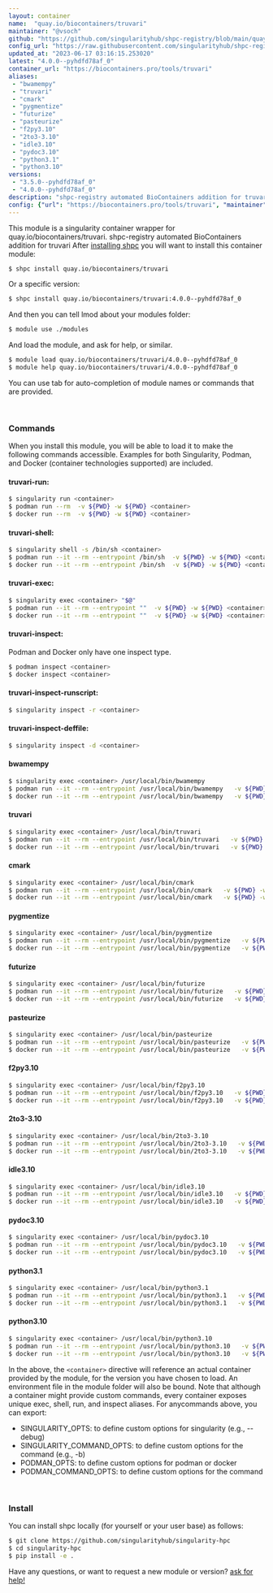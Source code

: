 ```yaml
---
layout: container
name:  "quay.io/biocontainers/truvari"
maintainer: "@vsoch"
github: "https://github.com/singularityhub/shpc-registry/blob/main/quay.io/biocontainers/truvari/container.yaml"
config_url: "https://raw.githubusercontent.com/singularityhub/shpc-registry/main/quay.io/biocontainers/truvari/container.yaml"
updated_at: "2023-06-17 03:16:15.253020"
latest: "4.0.0--pyhdfd78af_0"
container_url: "https://biocontainers.pro/tools/truvari"
aliases:
 - "bwamempy"
 - "truvari"
 - "cmark"
 - "pygmentize"
 - "futurize"
 - "pasteurize"
 - "f2py3.10"
 - "2to3-3.10"
 - "idle3.10"
 - "pydoc3.10"
 - "python3.1"
 - "python3.10"
versions:
 - "3.5.0--pyhdfd78af_0"
 - "4.0.0--pyhdfd78af_0"
description: "shpc-registry automated BioContainers addition for truvari"
config: {"url": "https://biocontainers.pro/tools/truvari", "maintainer": "@vsoch", "description": "shpc-registry automated BioContainers addition for truvari", "latest": {"4.0.0--pyhdfd78af_0": "sha256:ae370f515fe240679b2bc151f7e2c2db5a9e704ee811acd85a1c882f2170b808"}, "tags": {"3.5.0--pyhdfd78af_0": "sha256:53513ea33dfdd6f7c0c37cfcc0af804202cdf6ec7a17a318b19d1014df761bd3", "4.0.0--pyhdfd78af_0": "sha256:ae370f515fe240679b2bc151f7e2c2db5a9e704ee811acd85a1c882f2170b808"}, "docker": "quay.io/biocontainers/truvari", "aliases": {"bwamempy": "/usr/local/bin/bwamempy", "truvari": "/usr/local/bin/truvari", "cmark": "/usr/local/bin/cmark", "pygmentize": "/usr/local/bin/pygmentize", "futurize": "/usr/local/bin/futurize", "pasteurize": "/usr/local/bin/pasteurize", "f2py3.10": "/usr/local/bin/f2py3.10", "2to3-3.10": "/usr/local/bin/2to3-3.10", "idle3.10": "/usr/local/bin/idle3.10", "pydoc3.10": "/usr/local/bin/pydoc3.10", "python3.1": "/usr/local/bin/python3.1", "python3.10": "/usr/local/bin/python3.10"}}
---
```


This module is a singularity container wrapper for quay.io/biocontainers/truvari.
shpc-registry automated BioContainers addition for truvari
After [installing shpc](#install) you will want to install this container module:


```bash
$ shpc install quay.io/biocontainers/truvari
```

Or a specific version:

```bash
$ shpc install quay.io/biocontainers/truvari:4.0.0--pyhdfd78af_0
```

And then you can tell lmod about your modules folder:

```bash
$ module use ./modules
```

And load the module, and ask for help, or similar.

```bash
$ module load quay.io/biocontainers/truvari/4.0.0--pyhdfd78af_0
$ module help quay.io/biocontainers/truvari/4.0.0--pyhdfd78af_0
```

You can use tab for auto-completion of module names or commands that are provided.

<br>

### Commands

When you install this module, you will be able to load it to make the following commands accessible.
Examples for both Singularity, Podman, and Docker (container technologies supported) are included.

#### truvari-run:

```bash
$ singularity run <container>
$ podman run --rm  -v ${PWD} -w ${PWD} <container>
$ docker run --rm  -v ${PWD} -w ${PWD} <container>
```

#### truvari-shell:

```bash
$ singularity shell -s /bin/sh <container>
$ podman run --it --rm --entrypoint /bin/sh  -v ${PWD} -w ${PWD} <container>
$ docker run --it --rm --entrypoint /bin/sh  -v ${PWD} -w ${PWD} <container>
```

#### truvari-exec:

```bash
$ singularity exec <container> "$@"
$ podman run --it --rm --entrypoint ""  -v ${PWD} -w ${PWD} <container> "$@"
$ docker run --it --rm --entrypoint ""  -v ${PWD} -w ${PWD} <container> "$@"
```

#### truvari-inspect:

Podman and Docker only have one inspect type.

```bash
$ podman inspect <container>
$ docker inspect <container>
```

#### truvari-inspect-runscript:

```bash
$ singularity inspect -r <container>
```

#### truvari-inspect-deffile:

```bash
$ singularity inspect -d <container>
```


#### bwamempy

```bash
$ singularity exec <container> /usr/local/bin/bwamempy
$ podman run --it --rm --entrypoint /usr/local/bin/bwamempy   -v ${PWD} -w ${PWD} <container> -c " $@"
$ docker run --it --rm --entrypoint /usr/local/bin/bwamempy   -v ${PWD} -w ${PWD} <container> -c " $@"
```


#### truvari

```bash
$ singularity exec <container> /usr/local/bin/truvari
$ podman run --it --rm --entrypoint /usr/local/bin/truvari   -v ${PWD} -w ${PWD} <container> -c " $@"
$ docker run --it --rm --entrypoint /usr/local/bin/truvari   -v ${PWD} -w ${PWD} <container> -c " $@"
```


#### cmark

```bash
$ singularity exec <container> /usr/local/bin/cmark
$ podman run --it --rm --entrypoint /usr/local/bin/cmark   -v ${PWD} -w ${PWD} <container> -c " $@"
$ docker run --it --rm --entrypoint /usr/local/bin/cmark   -v ${PWD} -w ${PWD} <container> -c " $@"
```


#### pygmentize

```bash
$ singularity exec <container> /usr/local/bin/pygmentize
$ podman run --it --rm --entrypoint /usr/local/bin/pygmentize   -v ${PWD} -w ${PWD} <container> -c " $@"
$ docker run --it --rm --entrypoint /usr/local/bin/pygmentize   -v ${PWD} -w ${PWD} <container> -c " $@"
```


#### futurize

```bash
$ singularity exec <container> /usr/local/bin/futurize
$ podman run --it --rm --entrypoint /usr/local/bin/futurize   -v ${PWD} -w ${PWD} <container> -c " $@"
$ docker run --it --rm --entrypoint /usr/local/bin/futurize   -v ${PWD} -w ${PWD} <container> -c " $@"
```


#### pasteurize

```bash
$ singularity exec <container> /usr/local/bin/pasteurize
$ podman run --it --rm --entrypoint /usr/local/bin/pasteurize   -v ${PWD} -w ${PWD} <container> -c " $@"
$ docker run --it --rm --entrypoint /usr/local/bin/pasteurize   -v ${PWD} -w ${PWD} <container> -c " $@"
```


#### f2py3.10

```bash
$ singularity exec <container> /usr/local/bin/f2py3.10
$ podman run --it --rm --entrypoint /usr/local/bin/f2py3.10   -v ${PWD} -w ${PWD} <container> -c " $@"
$ docker run --it --rm --entrypoint /usr/local/bin/f2py3.10   -v ${PWD} -w ${PWD} <container> -c " $@"
```


#### 2to3-3.10

```bash
$ singularity exec <container> /usr/local/bin/2to3-3.10
$ podman run --it --rm --entrypoint /usr/local/bin/2to3-3.10   -v ${PWD} -w ${PWD} <container> -c " $@"
$ docker run --it --rm --entrypoint /usr/local/bin/2to3-3.10   -v ${PWD} -w ${PWD} <container> -c " $@"
```


#### idle3.10

```bash
$ singularity exec <container> /usr/local/bin/idle3.10
$ podman run --it --rm --entrypoint /usr/local/bin/idle3.10   -v ${PWD} -w ${PWD} <container> -c " $@"
$ docker run --it --rm --entrypoint /usr/local/bin/idle3.10   -v ${PWD} -w ${PWD} <container> -c " $@"
```


#### pydoc3.10

```bash
$ singularity exec <container> /usr/local/bin/pydoc3.10
$ podman run --it --rm --entrypoint /usr/local/bin/pydoc3.10   -v ${PWD} -w ${PWD} <container> -c " $@"
$ docker run --it --rm --entrypoint /usr/local/bin/pydoc3.10   -v ${PWD} -w ${PWD} <container> -c " $@"
```


#### python3.1

```bash
$ singularity exec <container> /usr/local/bin/python3.1
$ podman run --it --rm --entrypoint /usr/local/bin/python3.1   -v ${PWD} -w ${PWD} <container> -c " $@"
$ docker run --it --rm --entrypoint /usr/local/bin/python3.1   -v ${PWD} -w ${PWD} <container> -c " $@"
```


#### python3.10

```bash
$ singularity exec <container> /usr/local/bin/python3.10
$ podman run --it --rm --entrypoint /usr/local/bin/python3.10   -v ${PWD} -w ${PWD} <container> -c " $@"
$ docker run --it --rm --entrypoint /usr/local/bin/python3.10   -v ${PWD} -w ${PWD} <container> -c " $@"
```



In the above, the `<container>` directive will reference an actual container provided
by the module, for the version you have chosen to load. An environment file in the
module folder will also be bound. Note that although a container
might provide custom commands, every container exposes unique exec, shell, run, and
inspect aliases. For anycommands above, you can export:

 - SINGULARITY_OPTS: to define custom options for singularity (e.g., --debug)
 - SINGULARITY_COMMAND_OPTS: to define custom options for the command (e.g., -b)
 - PODMAN_OPTS: to define custom options for podman or docker
 - PODMAN_COMMAND_OPTS: to define custom options for the command

<br>

### Install

You can install shpc locally (for yourself or your user base) as follows:

```bash
$ git clone https://github.com/singularityhub/singularity-hpc
$ cd singularity-hpc
$ pip install -e .
```

Have any questions, or want to request a new module or version? [ask for help!](https://github.com/singularityhub/singularity-hpc/issues)